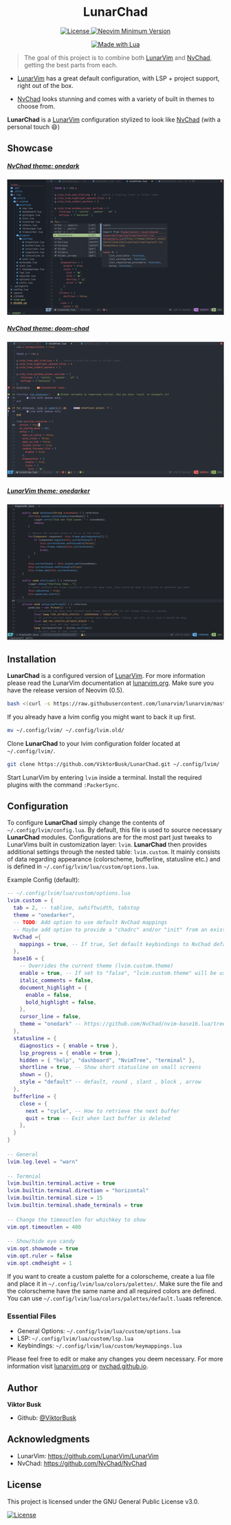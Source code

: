 <h1 align="center">LunarChad</h1>

<div align="center"><p>

  <a href="https://github.com/ViktorBusk/LunarChad/blob/master/LICENSE"
    ><img
        src="https://img.shields.io/github/license/viktorbusk/LunarChad?style=flat-square&logo=GNU&label=License"
        alt="License"
      />
  </a>
  <a href="https://neovim.io/"
    ><img
        src="https://img.shields.io/badge/Neovim-0.5+-blueviolet.svg?style=flat-square&logo=Neovim&logoColor=white"
        alt="Neovim Minimum Version"
      />
  </a>

  <a href="https://www.lua.org/"
    ><img
        src="https://img.shields.io/badge/Made%20with%20Lua-blue.svg?style=for-the-badge&logo=lua"
        alt="Made with Lua"
      />
  </a>
</p>

</div>

>The goal of this project is to combine both
[LunarVim](https://github.com/LunarVim/LunarVim) and [NvChad](https://github.com/NvChad/NvChad), getting the best parts from each.

* [LunarVim](https://github.com/LunarVim/LunarVim) has a great default configuration, with LSP + project support, right out of the box.

* [NvChad](https://github.com/NvChad/NvChad) looks stunning and comes with a variety of built in themes to choose from.

**LunarChad** is a [LunarVim](https://github.com/LunarVim/LunarVim) configuration stylized to look like [NvChad](https://github.com/NvChad/NvChad)
(with a personal touch 😄)

## Showcase

##### [NvChad theme: onedark](https://github.com/NvChad/nvim-base16.lua/blob/master/lua/hl_themes/onedark.lua)

<img src=".utils/images/lsp.png?raw=true"></img>

##### [NvChad theme: doom-chad](https://github.com/NvChad/nvim-base16.lua/blob/master/lua/hl_themes/doom-chad.lua)

<img src=".utils/images/preview.png?raw=true"></img>

##### [LunarVim theme: onedarker](https://github.com/LunarVim/onedarker.nvim)

<img src=".utils/images/lsp_install.png?raw=true"></img>

## Installation
**LunarChad** is a configured version of [LunarVim](https://github.com/LunarVim/LunarVim#install-in-one-command). For more information please read the LunarVim documentation at [lunarvim.org](https://www.lunarvim.org/). Make sure you have the release version of Neovim (0.5).
```sh
bash <(curl -s https://raw.githubusercontent.com/lunarvim/lunarvim/master/utils/installer/install.sh)

```
If you already have a lvim config you might want to back it up first.
```sh
mv ~/.config/lvim/ ~/.config/lvim.old/
```
Clone **LunarChad** to your lvim configuration folder located at `~/.config/lvim/`.

```sh
git clone https://github.com/ViktorBusk/LunarChad.git ~/.config/lvim/
```
Start LunarVim by entering `lvim` inside a terminal. Install the required plugins with the command `:PackerSync`.

## Configuration

To configure **LunarChad** simply change the contents of `~/.config/lvim/config.lua`. By default, this file is used to source necessary **LunarChad** modules. Configurations are for the most part just tweaks to LunarVims built in customization layer: `lvim`. **LunarChad** then provides additional settings through the nested table: `lvim.custom`. It mainly consists of data regarding appearance (colorscheme, bufferline, statusline etc.) and is defined in `~/.config/lvim/lua/custom/options.lua`.

Example Config (default): 

```lua
-- ~/.config/lvim/lua/custom/options.lua
lvim.custom = {
  tab = 2, -- tabline, swhiftwidth, tabstop
  theme = "onedarker",
  -- TODO: Add option to use default NvChad mappings
  -- Maybe add option to provide a "chadrc" and/or "init" from an existing NvChad config
  NvChad ={
    mappings = true, -- If true, Set default keybindings to NvChad defaults, else use LunarVim defaults
  },
  base16 = {
    -- Overrides the current theme (lvim.custom.theme)
    enable = true, -- If set to "false", "lvim.custom.theme" will be used instead.
    italic_comments = false,
    document_highlight = {
      enable = false,
      bold_highlight = false,
    },
    cursor_line = false,
    theme = "onedark" -- https://github.com/NvChad/nvim-base16.lua/tree/master/lua/hl_themes
  },
  statusline = {
    diagnostics = { enable = true },
    lsp_progress = { enable = true },
    hidden = { "help", "dashboard", "NvimTree", "terminal" },
    shortline = true, -- Show short statusline on small screens
    shown = {},
    style = "default" -- default, round , slant , block , arrow
  },
  bufferline = {
    close = {
      next = "cycle", -- How to retrieve the next buffer
      quit = true -- Exit when last buffer is deleted
    },
  }
}

-- General
lvim.log.level = "warn"

-- Termnial
lvim.builtin.terminal.active = true
lvim.builtin.terminal.direction = "horizontal"
lvim.builtin.terminal.size = 15
lvim.builtin.terminal.shade_terminals = true

-- Change the timeoutlen for whichkey to show
vim.opt.timeoutlen = 400

-- Show/hide eye candy
vim.opt.showmode = true
vim.opt.ruler = false
vim.opt.cmdheight = 1
```

If you want to create a custom palette for a colorscheme, create a lua file and place it in `~/.config/lvim/lua/colors/palettes/`. Make sure the file and the colorscheme have the same name and all required colors are defined. You can use `~/.config/lvim/lua/colors/palettes/default.lua`as reference.

### Essential Files
* General Options: `~/.config/lvim/lua/custom/options.lua`
* LSP: `~/.config/lvim/lua/custom/lsp.lua`
* Keybindings: `~/.config/lvim/lua/custom/keymappings.lua`

Please feel free to edit or make any changes you deem necessary. For more information visit [lunarvim.org](https://www.lunarvim.org/) or [nvchad.github.io](https://nvchad.github.io/).

## Author

**Viktor Busk**

* Github: [@ViktorBusk](https://github.com/ViktorBusk)

## Acknowledgments

* LunarVim: https://github.com/LunarVim/LunarVim
* NvChad: https://github.com/NvChad/NvChad

## License
This project is licensed under the GNU General Public License v3.0.
<p>
    <a href="https://github.com/ViktorBusk/LunarChad/blob/master/LICENSE">
      <img src="https://img.shields.io/github/license/viktorbusk/LunarChad?style=flat-square&logo=GNU&label=License" alt="License"
    />
</p>
